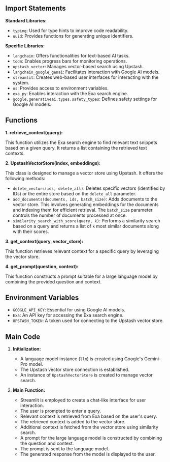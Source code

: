 ## Import Statements

**Standard Libraries:**

* `typing`: Used for type hints to improve code readability.
* `uuid`: Provides functions for generating unique identifiers.

**Specific Libraries:**

* `langchain`: Offers functionalities for text-based AI tasks.
* `tqdm`: Enables progress bars for monitoring operations.
* `upstash_vector`: Manages vector-based search using Upstash.
* `langchain_google_genai`: Facilitates interaction with Google AI models.
* `streamlit`: Creates web-based user interfaces for interacting with the system.
* `os`: Provides access to environment variables.
* `exa_py`: Enables interaction with the Exa search engine.
* `google.generativeai.types.safety_types`: Defines safety settings for Google AI models.


## Functions

**1. retrieve_context(query):**

This function utilizes the Exa search engine to find relevant text snippets based on a given query. It returns a list containing the retrieved text contexts.

**2. UpstashVectorStore(index, embeddings):**

This class is designed to manage a vector store using Upstash. It offers the following methods:

* `delete_vectors(ids, delete_all)`: Deletes specific vectors (identified by IDs) or the entire store based on the `delete_all` parameter.
* `add_documents(documents, ids, batch_size)`: Adds documents to the vector store. This involves generating embeddings for the documents and indexing them for efficient retrieval. The `batch_size` parameter controls the number of documents processed at once.
* `similarity_search_with_score(query, k)`: Performs a similarity search based on a query and returns a list of `k` most similar documents along with their scores.

**3. get_context(query, vector_store):**

This function retrieves relevant context for a specific query by leveraging the vector store.

**4. get_prompt(question, context):**

This function constructs a prompt suitable for a large language model by combining the provided question and context.

## Environment Variables

* `GOOGLE_API_KEY`: Essential for using Google AI models.
* `Exa`: An API key for accessing the Exa search engine.
* `UPSTASH_TOKEN`: A token used for connecting to the Upstash vector store.

## Main Code

1. **Initialization:**
    * A language model instance (`llm`) is created using Google's Gemini-Pro model.
    * The Upstash vector store connection is established.
    * An instance of `UpstashVectorStore` is created to manage vector search.

2. **Main Function:**
    * Streamlit is employed to create a chat-like interface for user interaction.
    * The user is prompted to enter a query.
    * Relevant context is retrieved from Exa based on the user's query.
    * The retrieved context is added to the vector store.
    * Additional context is fetched from the vector store using similarity search.
    * A prompt for the large language model is constructed by combining the question and context.
    * The prompt is sent to the language model.
    * The generated response from the model is displayed to the user.

